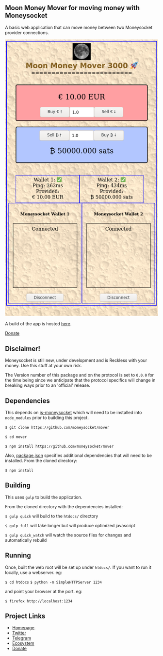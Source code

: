 Moon Money Mover for moving money with Moneysocket
--------------------------------------------------

A basic web application that can move money between two Moneysocket provider connections.

![Mover](doc/img/mover.png)

A build of the app is hosted [here](https://socket.money/mover).

[Donate](https://socket.money/#donate)

Disclaimer!
-----

Moneysocket is still new, under development and is Reckless with your money. Use this stuff at your own risk.

The Version number of this package and on the protocol is set to `0.0.0` for the time being since we anticipate that the protocol specifics will change in breaking ways prior to an 'official' release.



Dependencies
------------------------------------------------------------------------

This depends on [js-moneysocket](https://github.com/moneysocket/js-moneysocket) which will need to be installed into `node_modules` prior to building this project.

`$ git clone https://github.com/moneysocket/mover`

`$ cd mover`

`$ npm install https://github.com/moneysocket/mover`


Also, [package.json](package.json) specifies additional dependencies that will need to be installed. From the cloned directory:

`$ npm install`


Building
------------------------------------------------------------------------

This uses `gulp` to build the application.

From the cloned directory with the dependencies installed:

`$ gulp quick` will build to the `htdocs/` directory

`$ gulp full` will take longer but will produce optimized javascript

`$ gulp quick_watch` will watch the source files for changes and automatically rebuild


Running
------------------------------------------------------------------------

Once, built the web root will be set up under `htdocs/`. If you want to run it locally, use a webserver. eg:

`$ cd htdocs`
`$ python -m SimpleHTTPServer 1234`

and point your browser at the port. eg:

`$ firefox http://localhost:1234`


Project Links
------------------------------------------------------------------------

- [Homepage](https://socket.money).
- [Twitter](https://twitter.com/moneysocket)
- [Telegram](https://t.me/moneysocket)
- [Ecosystem](https://github.com/moneysocket/awesome-moneysocket)
- [Donate](https://socket.money/#donate)
